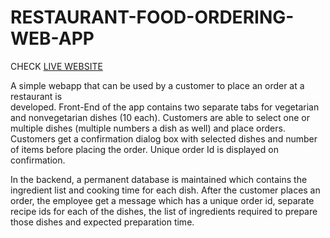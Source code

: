 # RESTAURANT-FOOD-ORDERING-WEB-APP

 CHECK [LIVE WEBSITE](https://restaurantfoodorder.herokuapp.com/)

A simple webapp that can be used by a customer to place an order at a restaurant is                            
developed. 
Front-End of the app contains two separate tabs for vegetarian and nonvegetarian
dishes (10 each). 
Customers are able to select one or multiple dishes (multiple numbers a dish as well) and place orders. 
Customers get a confirmation dialog box with selected dishes and number of items before placing the order. 
Unique order Id is displayed on confirmation.

In the backend, a permanent database is maintained which contains the ingredient list and cooking time for each dish. 
After the customer places an order, the employee get a message which has a unique order id, separate recipe ids for each of the dishes, the list of ingredients required to prepare those dishes and expected preparation time. 

